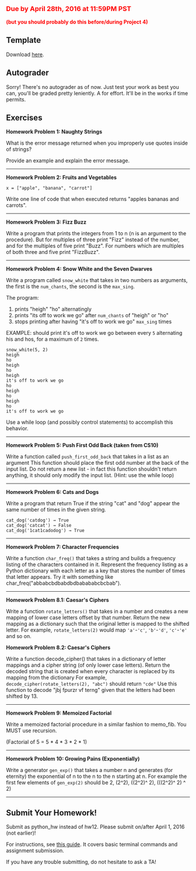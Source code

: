  
<style>
    .rules {
        font-size: 18px;
        font-weight: bold;
        color: red;
    }
</style>
<style>
    .rulesub {
        font-size: 14px;
        font-weight: bold;
        color: red;
    }
</style>
<div class = "rules">Due by April 28th, 2016 at 11:59PM PST </div><br>
<div class = "rulesub">(but you should probably do this before/during Project 4) </div>

## Template

Download [here](https://drive.google.com/open?id=0Bx-YJoc_dDDGQjhHSnNlRDNkaTg).

## Autograder

Sorry! There's no autograder as of now. Just test your work as best you can, you'll be graded pretty leniently. A for effort. It'll be in the works if time permits.

## Exercises

**Homework Problem 1: Naughty Strings**

What is the error message returned when you improperly use quotes inside of strings?

Provide an example and explain the error message.

*****

**Homework Problem 2: Fruits and Vegetables**

```x = ["apple", "banana", "carrot"]```

Write one line of code that when executed returns "apples bananas and carrots". 

*****

**Homework Problem 3: Fizz Buzz**

Write a program that prints the integers from 1 to n (n is an argument to the procedure).
But for multiples of three print "Fizz" instead of the number, and for the multiples of five print "Buzz". 
For numbers which are multiples of both three and five print "FizzBuzz".

*****

**Homework Problem 4: Snow White and the Seven Dwarves**

Write a program called ```snow_white``` that takes in two numbers as arguments, the first is the ```num_chants```, the second is the ```max_sing```.

The program:
1. prints "heigh" "ho" alternatingly
2. prints "its off to work we go" after ```num_chants``` of "heigh" or "ho"
3. stops printing after having "it's off to work we go" ```max_sing``` times

EXAMPLE: should print it's off to work we go between every ```5``` alternating his and hos, for a maximum of ```2``` times.

    snow_white(5, 2)
    heigh
    ho
    heigh
    ho
    heigh
    it's off to work we go
    ho
    heigh
    ho
    heigh
    ho
    it's off to work we go

Use a while loop (and possibly control statements) to accomplish this behavior.

*****

**Homework Problem 5: Push First Odd Back (taken from CS10)**

Write a function called ```push_first_odd_back``` that takes in a list as an argument
This function should place the first odd number at the back of the input list. 
Do not return a new list - in fact this function shouldn't return anything, 
it should only modify the input list. (Hint: use the while loop)

*****

**Homework Problem 6: Cats and Dogs**

Write a program that return True if the string "cat" and "dog" appear the same number of times in the given string. 

    cat_dog('catdog') → True
    cat_dog('catcat') → False
    cat_dog('1cat1cadodog') → True

*****

**Homework Problem 7: Character Frequencies**

Write a function ```char_freq()``` that takes a string and builds a frequency listing of the characters contained in it. 
Represent the frequency listing as a Python dictionary with each letter as a key that stores the number of times that letter appears. 
Try it with something like char_freq("abbabcbdbabdbdbabababcbcbab").

*****

**Homework Problem 8.1: Caesar's Ciphers**

Write a function ```rotate_letters()``` that takes in a number and creates a new mapping of lower case letters offset by that number.
Return the new mapping as a dictionary such that the original letter is mapped to the shifted letter.
For example, ```rotate_letters(2)``` would map ```'a'```-```'c'```, ```'b'```-```'d'```, ```'c'```-```'e'``` and so on.


**Homework Problem 8.2: Caesar's Ciphers**

Write a function decode_cipher() that takes in a dictionary of letter mappings and a cipher string (of only lower case letters).
Return the decoded string that is created when every character is replaced by its mapping from the dictionary
For example, ```decode_cipher(rotate_letters(2), "abc")``` should return ```"cde"```
Use this function to decode "jbj fpurzr vf terng" given that the letters had been shifted by 13.

*****

**Homework Problem 9: Memoized Factorial**

Write a memoized factorial procedure in a similar fashion to memo_fib. You MUST use recursion.

(Factorial of 5 = 5 * 4 * 3 * 2 * 1)

*****

**Homework Problem 10: Growing Pains (Exponentially)**

Write a generator ```gen_exp()``` that takes a number n and generates (for eternity) the exponential of n to the n to the n starting at n.
For example the first few elements of ```gen_exp(2)``` should be 2, (2^2), ((2^2)^ 2), (((2^2)^ 2) ^ 2)

*****

## Submit Your Homework!

Submit as python_hw instead of hw12. Please submit on/after April 1, 2016 (not earlier)!

For instructions, see [this guide](../submit.html). It covers basic terminal commands and assignment submission.

If you have any trouble submitting, do not hesitate to ask a TA!
